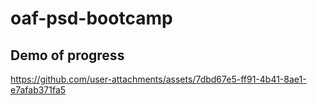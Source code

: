 # oaf-psd-bootcamp

## **Demo of progress**

https://github.com/user-attachments/assets/7dbd67e5-ff91-4b41-8ae1-e7afab371fa5


